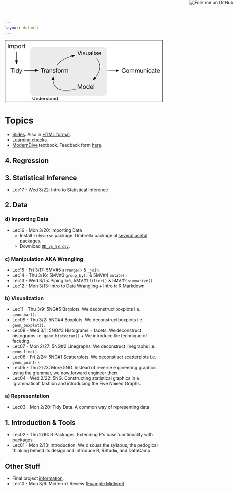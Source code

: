 ```yaml
---
layout: default
---
```


<a target="_blank" class="page-link" href="https://github.com/{{ site.github_username }}{{ site.baseurl }}"><img style="position: absolute; top: 0; right: 0; border: 0;" src="https://camo.githubusercontent.com/365986a132ccd6a44c23a9169022c0b5c890c387/68747470733a2f2f73332e616d617a6f6e6177732e636f6d2f6769746875622f726962626f6e732f666f726b6d655f72696768745f7265645f6161303030302e706e67" alt="Fork me on GitHub" data-canonical-src="https://s3.amazonaws.com/github/ribbons/forkme_right_red_aa0000.png"></a>

<img src="./assets/figure/pipeline.png" alt="Drawing" style="width: 700px;" border="1"/>

# Topics

* <a target="_blank" class="page-link" href="{{ site.baseurl }}/slides.html">Slides</a>. Also in <a target="_blank" class="page-link" href="{{ site.baseurl }}/notes.html">HTML format</a>.
* <a target="_blank" class="page-link" href="{{ site.baseurl }}/LC.html">Learning checks</a>.
* <a target="_blank" class="page-link" href="https://rudeboybert.github.io/ModernDive/">ModernDive</a> textbook. Feedback form <a target="_blank" class="page-link" href="https://docs.google.com/forms/d/e/1FAIpQLSd28dfQ6r9DwIBPEErWE4PIxrDOSerhPYSoXmONiUHfrbo2ww/viewform">here</a>.



## 4. Regression

## 3. Statistical Inference

* Lec17 - Wed 3/22: Intro to Statistical Inference



## 2. Data

### d) Importing Data


* Lec16 - Mon 3/20: Importing Data
    + Install `tidyverse` package. Umbrella package of <a href="http://tidyverse.org/" target="_blank">several useful packages</a>.
    + Download <a href="{{ site.baseurl }}/assets/data/DD_vs_SB.csv" target="_blank">`DD_vs_SB.csv`</a>.



### c) Manipulation AKA Wrangling

* Lec15 - Fri 3/17: 5MV#5 `arrange()` & `_join`
* Lec14 - Thu 3/16: 5MV#3 `group_by()` & 5MV#4 `mutate()`
* Lec13 - Wed 3/15: Piping `%>%`, 5MV#1 `filter()` & 5MV#2 `summarize()`
* Lec12 - Mon 3/13: Intro to Data Wrangling + Intro to R Markdown


### b) Visualization

* Lec11 - Thu 3/9: 5NG#5 Barplots. We deconstruct boxplots i.e. `geom_bar()`.
* Lec09 - Thu 3/2: 5NG#4 Boxplots. We deconstruct boxplots i.e. `geom_boxplot()`.
* Lec08 - Wed 3/1: 5NG#3 Histograms + facets. We deconstruct histograms i.e. `geom_histogram()` + We introduce the technique of faceting.
* Lec07 - Mon 2/27: 5NG#2 Linegraphs. We deconstruct linegraphs i.e. `geom_line()`.
* Lec06 - Fri 2/24: 5NG#1 Scatterplots. We deconstruct scatterplots i.e. `geom_point()`.
* Lec05 - Thu 2/23: More 5NG. Instead of reverse engineering graphics using the grammar, we now forward engineer them.
* Lec04 - Wed 2/22: 5NG. Constructing statistical graphics in a 'grammatical' fashion and introducing the Five Named Graphs.

### a) Representation

* Lec03 - Mon 2/20: Tidy Data. A common way of representing data

## 1. Introduction & Tools

* Lec02 - Thu 2/16: R Packages. Extending R's base functionality with packages.
* Lec01 - Mon 2/13: Introduction. We discuss the syllabus, the pedogical thinking behind its design and introduce R, RStudio, and DataCamp.

## Other Stuff

* Final project <a href="{{ site.baseurl }}/PS/final_project/final_project_outline.html" target="_blank">information</a>.
* Lec10 - Mon 3/6: Midterm I Review (<a href="{{ site.baseurl }}/assets/Midterm-I.pdf" target="_blank">Example Midterm</a>). 
